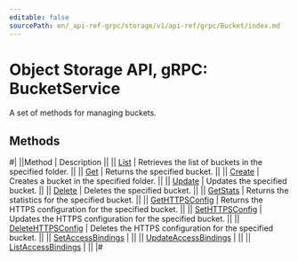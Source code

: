 ```yaml
---
editable: false
sourcePath: en/_api-ref-grpc/storage/v1/api-ref/grpc/Bucket/index.md
---
```


# Object Storage API, gRPC: BucketService

A set of methods for managing buckets.

## Methods

#|
||Method | Description ||
|| [List](list.md) | Retrieves the list of buckets in the specified folder. ||
|| [Get](get.md) | Returns the specified bucket. ||
|| [Create](create.md) | Creates a bucket in the specified folder. ||
|| [Update](update.md) | Updates the specified bucket. ||
|| [Delete](delete.md) | Deletes the specified bucket. ||
|| [GetStats](getStats.md) | Returns the statistics for the specified bucket. ||
|| [GetHTTPSConfig](getHTTPSConfig.md) | Returns the HTTPS configuration for the specified bucket. ||
|| [SetHTTPSConfig](setHTTPSConfig.md) | Updates the HTTPS configuration for the specified bucket. ||
|| [DeleteHTTPSConfig](deleteHTTPSConfig.md) | Deletes the HTTPS configuration for the specified bucket. ||
|| [SetAccessBindings](setAccessBindings.md) |  ||
|| [UpdateAccessBindings](updateAccessBindings.md) |  ||
|| [ListAccessBindings](listAccessBindings.md) |  ||
|#